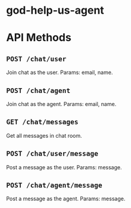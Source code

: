 # god-help-us-agent

# API Methods

## `POST /chat/user`
Join chat as the user. Params: email, name.

## `POST /chat/agent`
Join chat as the agent. Params: email, name.

## `GET /chat/messages`
Get all messages in chat room.

## `POST /chat/user/message`
Post a message as the user. Params: message.

## `POST /chat/agent/message`
Post a message as the agent. Params: message.
